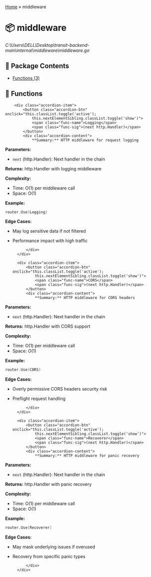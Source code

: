 <!DOCTYPE html>
<html>
<head>
    <meta charset="UTF-8">
    <title>middleware Package</title>
    <link rel="stylesheet" href="../styles.css">
</head>
<body>
<div class="container">

<div class="breadcrumbs">
    <a href="../README.md">Home</a> &raquo; <span>middleware</span>
</div>

<div class="package-header">
    <h1>📦 middleware</h1>
    <p class="filepath"><i>C:\Users\DELL\Desktop\transit-backend-main\internal\middleware\middleware.go</i></p>
</div>

<div class="toc">
    <h2>📑 Package Contents</h2>
    <ul>
        <li><a href="#functions">Functions (3)</a></li>    </ul>
</div>

<section id="functions" class="card">
    <h2>🔧 Functions</h2>
    <div class="func-accordion">

        <div class="accordion-item">
            <button class="accordion-btn" onclick="this.classList.toggle('active');
                this.nextElementSibling.classList.toggle('show')">
                <span class="func-name">Logging</span>
                <span class="func-sig">(next http.Handler)</span>
            </button>
            <div class="accordion-content">
                **Summary:** HTTP middleware for request logging

**Parameters:**
- `next` (http.Handler): Next handler in the chain

**Returns:** http.Handler with logging middleware

**Complexity:**
- Time: O(1) per middleware call
- Space: O(1)

**Example:**
```go
router.Use(Logging)
```

**Edge Cases:**
- May log sensitive data if not filtered
- Performance impact with high traffic


            </div>
        </div>

        <div class="accordion-item">
            <button class="accordion-btn" onclick="this.classList.toggle('active');
                this.nextElementSibling.classList.toggle('show')">
                <span class="func-name">CORS</span>
                <span class="func-sig">(next http.Handler)</span>
            </button>
            <div class="accordion-content">
                **Summary:** HTTP middleware for CORS headers

**Parameters:**
- `next` (http.Handler): Next handler in the chain

**Returns:** http.Handler with CORS support

**Complexity:**
- Time: O(1) per middleware call
- Space: O(1)

**Example:**
```go
router.Use(CORS)
```

**Edge Cases:**
- Overly permissive CORS headers security risk
- Preflight request handling


            </div>
        </div>

        <div class="accordion-item">
            <button class="accordion-btn" onclick="this.classList.toggle('active');
                this.nextElementSibling.classList.toggle('show')">
                <span class="func-name">Recoverer</span>
                <span class="func-sig">(next http.Handler)</span>
            </button>
            <div class="accordion-content">
                **Summary:** HTTP middleware for panic recovery

**Parameters:**
- `next` (http.Handler): Next handler in the chain

**Returns:** http.Handler with panic recovery

**Complexity:**
- Time: O(1) per middleware call
- Space: O(1)

**Example:**
```go
router.Use(Recoverer)
```

**Edge Cases:**
- May mask underlying issues if overused
- Recovery from specific panic types


            </div>
        </div>
    </div>
</section>

</div>
</body>
</html>
